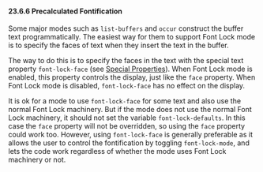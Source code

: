 

#### 23.6.6 Precalculated Fontification

Some major modes such as `list-buffers` and `occur` construct the buffer text programmatically. The easiest way for them to support Font Lock mode is to specify the faces of text when they insert the text in the buffer.

The way to do this is to specify the faces in the text with the special text property `font-lock-face` (see [Special Properties](Special-Properties.html)). When Font Lock mode is enabled, this property controls the display, just like the `face` property. When Font Lock mode is disabled, `font-lock-face` has no effect on the display.

It is ok for a mode to use `font-lock-face` for some text and also use the normal Font Lock machinery. But if the mode does not use the normal Font Lock machinery, it should not set the variable `font-lock-defaults`. In this case the `face` property will not be overridden, so using the `face` property could work too. However, using `font-lock-face` is generally preferable as it allows the user to control the fontification by toggling `font-lock-mode`, and lets the code work regardless of whether the mode uses Font Lock machinery or not.
